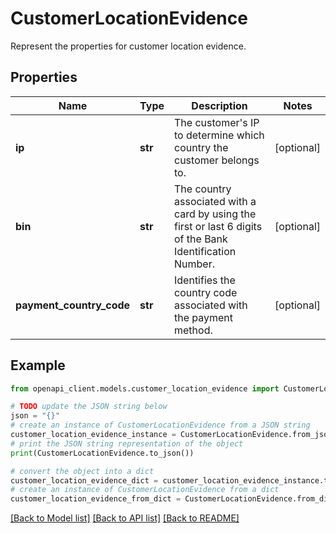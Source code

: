 # CustomerLocationEvidence

Represent the properties for customer location evidence.

## Properties

Name | Type | Description | Notes
------------ | ------------- | ------------- | -------------
**ip** | **str** | The customer&#39;s IP to determine which country the customer belongs to. | [optional] 
**bin** | **str** | The country associated with a card by using the first or last 6 digits of the Bank Identification Number. | [optional] 
**payment_country_code** | **str** | Identifies the country code associated with the payment method. | [optional] 

## Example

```python
from openapi_client.models.customer_location_evidence import CustomerLocationEvidence

# TODO update the JSON string below
json = "{}"
# create an instance of CustomerLocationEvidence from a JSON string
customer_location_evidence_instance = CustomerLocationEvidence.from_json(json)
# print the JSON string representation of the object
print(CustomerLocationEvidence.to_json())

# convert the object into a dict
customer_location_evidence_dict = customer_location_evidence_instance.to_dict()
# create an instance of CustomerLocationEvidence from a dict
customer_location_evidence_from_dict = CustomerLocationEvidence.from_dict(customer_location_evidence_dict)
```
[[Back to Model list]](../README.md#documentation-for-models) [[Back to API list]](../README.md#documentation-for-api-endpoints) [[Back to README]](../README.md)


